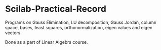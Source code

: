# Scilab-Practical-Record
Programs on Gauss Elimination, LU decomposition, Gauss Jordan, column space, bases, least squares, orthonormalization, eigen values and eigen vectors.


Done as a part of Linear Algebra course.
